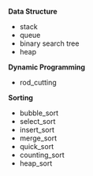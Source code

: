 
**Data Structure**
- stack
- queue
- binary search tree
- heap

**Dynamic Programming**
- rod_cutting

**Sorting**
- bubble_sort
- select_sort
- insert_sort
- merge_sort
- quick_sort
- counting_sort
- heap_sort
